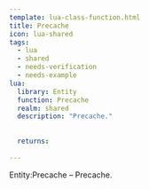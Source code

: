 ```yaml
---
template: lua-class-function.html
title: Precache
icon: lua-shared
tags:
  - lua
  - shared
  - needs-verification
  - needs-example
lua:
  library: Entity
  function: Precache
  realm: shared
  description: "Precache."
  
  
  returns:
    
---
```


<div class="lua__search__keywords">
Entity:Precache &#x2013; Precache.
</div>

